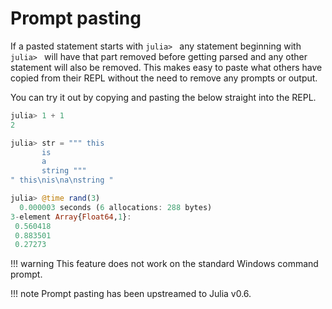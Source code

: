 # Prompt pasting

If a pasted statement starts with `julia> ` any statement beginning with `julia> ` will have that part removed before getting parsed and any other statement will also be removed. This makes easy to paste what others have copied from their REPL without the need to remove any prompts or output.

You can try it out by copying and pasting the below straight into the REPL.

```jl
julia> 1 + 1
2

julia> str = """ this
       is
       a
       string """
" this\nis\na\nstring "

julia> @time rand(3)
  0.000003 seconds (6 allocations: 288 bytes)
3-element Array{Float64,1}:
 0.560418
 0.883501
 0.27273
```

!!! warning
    This feature does not work on the standard Windows command prompt.


!!! note
    Prompt pasting has been upstreamed to Julia v0.6.